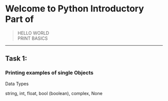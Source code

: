 
# Welcome to Python Introductory Part of 
>HELLO WORLD <br>
> PRINT BASICS
----

## Task 1:
### Printing examples of single Objects 

Data Types

string, int, float, bool (boolean), complex, None